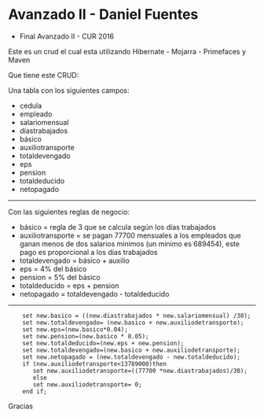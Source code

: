 # Avanzado II - Daniel Fuentes

+ Final Avanzado II - CUR 2016

Este es un crud el cual esta utilizando Hibernate - Mojarra - Primefaces y Maven

Que tiene este CRUD:

Una tabla con los siguientes campos:

+ cedula
+ empleado
+ salariomensual
+ díastrabajados
+ básico
+ auxiliotransporte
+ totaldevengado
+ eps
+ pension
+ totaldeducido
+ netopagado

-----------------

Con las siguientes reglas de negocio:

+ básico = regla de 3 que se calcula según los días trabajados
+ auxiliotransporte = se pagan 77700 mensuales a los empleados que ganan menos de dos salarios minimos (un minimo es 689454), este pago es proporcional a los días trabajados
+ totaldevengado = básico + auxilio
+ eps = 4% del básico
+ pension = 5% del básico
+ totaldeducido = eps + pension
+ netopagado = totaldevengado - totaldeducido

-----------------

~~~
    set new.basico = ((new.diastrabajados * new.salariomensual) /30);
    set new.totaldevengado= (new.basico + new.auxiliodetransporte);
    set new.eps=(new.basico*0.04);
    set new.pension=(new.basico * 0.05);
    set new.totaldeducido=(new.eps + new.pension);
    set new.totaldevengado=(new.basico + new.auxiliodetransporte);
    set new.netopagado = (new.totaldevengado - new.totaldeducido);
    if (new.auxiliodetransporte<13789000)then
       set new.auxiliodetransporte=((77700 *new.diastrabajados)/30);
       else
       set new.auxiliodetransporte= 0;
    end if;
~~~

Gracias
